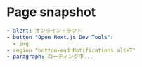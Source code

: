 # Page snapshot

```yaml
- alert: オンラインドラフト
- button "Open Next.js Dev Tools":
  - img
- region "bottom-end Notifications alt+T"
- paragraph: ローディング中...
```